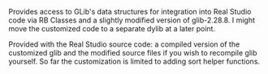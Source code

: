 Provides access to GLib's data structures for integration into Real Studio code via RB Classes and a slightly modified version of glib-2.28.8. I might move the customized code to a separate dylib at a later point.

Provided with the Real Studio source code: a compiled version of the customized glib and the modified source files if you wish to recompile glib yourself. So far the customization is limited to adding sort helper functions.